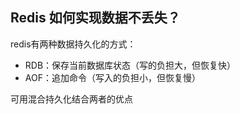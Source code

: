 ## Redis 如何实现数据不丢失？

redis有两种数据持久化的方式：
- RDB：保存当前数据库状态（写的负担大，但恢复快）
- AOF：追加命令（写入的负担小，但恢复慢）

可用混合持久化结合两者的优点